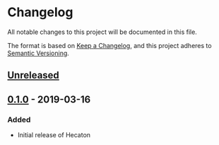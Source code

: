 # Changelog
All notable changes to this project will be documented in this file.

The format is based on [Keep a Changelog](https://keepachangelog.com/en/1.0.0/),
and this project adheres to [Semantic Versioning](https://semver.org/spec/v2.0.0.html).

## [Unreleased]

## [0.1.0] - 2019-03-16
### Added
- Initial release of Hecaton

[Unreleased]: https://git.wur.nl/wijfj001/hecaton/compare/v0.1.0...master
[0.1.0]: https://git.wur.nl/wijfj001/hecaton/tags/v0.1.0

